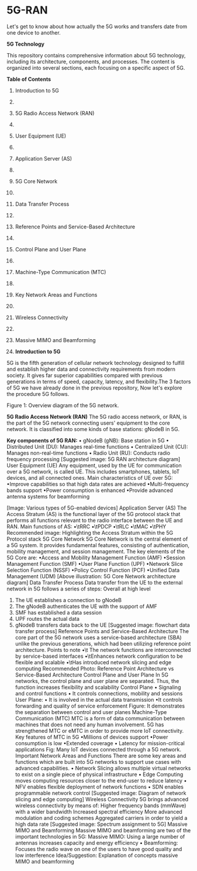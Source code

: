 # 5G-RAN
Let's get to know about how actually the 5G works and transfers date from one device to another. 

**5G Technology** 

This repository contains comprehensive information about 5G technology, including its architecture, components, and processes. The content is organized into several sections, each focusing on a specific aspect of 5G.

**Table of Contents**
1.	Introduction to 5G
2.	
3.	5G Radio Access Network (RAN)
4.	
5.	User Equipment (UE)
6.	
7.	Application Server (AS)
8.	
9.	5G Core Network
10.	
11.	Data Transfer Process
12.	
13.	Reference Points and Service-Based Architecture
14.	
15.	Control Plane and User Plane
16.	
17.	Machine-Type Communication (MTC)
18.	
19.	Key Network Areas and Functions
20.	
21.	Wireless Connectivity
22.	
23.	Massive MIMO and Beamforming

24. **Introduction to 5G** 

5G is the fifth generation of cellular network technology designed to fulfill and establish higher data and connectivity requirements from modern society. It gives far superior capabilities compared with previous generations in terms of speed, capacity, latency, and flexibility.The 3 factors of 5G we have already done in the previous repository, Now let's explore the procedure 5G follows.

Figure 1: Overview diagram of the 5G network.


**5G Radio Access Network (RAN)**
The 5G radio access network, or RAN, is the part of the 5G network connecting users' equipment to the core network. It is classified into some kinds of base stations: gNodeB in 5G.

**Key components of 5G RAN:**
•  gNodeB (gNB): Base station in 5G
•  Distributed Unit (DU): Manages real-time functions
•  Centralized Unit (CU): Manages non-real-time functions
•  Radio Unit (RU): Conducts radio frequency processing
[Suggested image: 5G RAN architecture diagram]
User Equipment (UE)
Any equipment, used by the UE for communication over a 5G network, is called UE. This includes smartphones, tablets, IoT devices, and all connected ones.
Main characteristics of UE over 5G:
•Improve capabilities so that high data rates are achieved
•Multi-frequency bands support
•Power consumption is enhanced
•Provide advanced antenna systems for beamforming

[Image: Various types of 5G-enabled devices]
Application Server (AS)
The Access Stratum (AS) is the functional layer of the 5G protocol stack that performs all functions relevant to the radio interface between the UE and RAN.
Main functions of AS:
•\tRRC
•\tPDCP
•\tRLC
•\tMAC
•\tPHY
Recommended image: Highlighting the Access Stratum within the 5G Protocol stack
5G Core Network
5G Core Network is the central element of a 5G system. It provides fundamental features, consisting of authentication, mobility management, and session management.
The key elements of the 5G Core are:
•Access and Mobility Management Function (AMF)
•Session Management Function (SMF)
•User Plane Function (UPF)
•Network Slice Selection Function (NSSF)
•Policy Control Function (PCF)
•Unified Data Management (UDM)
[Above illustration: 5G Core Network architecture diagram]
Data Transfer Process
Data transfer from the UE to the external network in 5G follows a series of steps: Overall at high level
1. The UE establishes a connection to gNodeB
2. The gNodeB authenticates the UE with the support of AMF
3. SMF has established a data session
4. UPF routes the actual data
5. gNodeB transfers data back to the UE
[Suggested image: flowchart data transfer process]
Reference Points and Service-Based Architecture
The core part of the 5G network uses a service-based architecture (SBA) unlike the previous generations, which had been utilizing reference point architecture.
Points to note
•\\t The network functions are interconnected by service-based interfaces
•\\tEnhances network configuration to be flexible and scalable
•\\tHas introduced network slicing and edge computing
Recommended Photo: Reference Point Architecture vs Service-Based Architecture
Control Plane and User Plane
In 5G networks, the control plane and user plane are separated. Thus, the function increases flexibility and scalability
Control Plane
• Signaling and control functions
• It controls connections, mobility and sessions
User Plane:
• It is involved in the actual data transmission
•It controls forwarding and quality of service enforcement
Figure: It demonstrates the separation between control and user planes
Machine-Type Communication (MTC)
MTC is a form of data communication between machines that does not need any human involvement. 5G has strengthened MTC or eMTC in order to provide more IoT connectivity.
Key features of MTC in 5G
•Millions of devices support
•Power consumption is low
•Extended coverage
•  Latency for mission-critical applications
Fig: Many IoT devices connected through a 5G network.
Important Network Areas and Functions
There are some key areas and functions which are built into 5G networks to support use cases with advanced capabilities.
•  Network Slicing allows multiple virtual networks to exist on a single piece of physical infrastructure
•  Edge Computing moves computing resources closer to the end-user to reduce latency
•  NFV enables flexible deployment of network functions
•  SDN enables programmable network control
[Suggested image: Diagram of network slicing and edge computing]
Wireless Connectivity
5G brings advanced wireless connectivity by means of:
Higher frequency bands (mmWave) with a wider bandwidth
Increased spectral efficiency
More advanced modulation and coding schemes
Aggregated carriers in order to yield a high data rate
[Suggested image: Spectrum assignment to 5G]
Massive MIMO and Beamforming
Massive MIMO and beamforming are two of the important technologies in 5G:
Massive MIMO: Using a large number of antennas increases capacity and energy efficiency
• Beamforming: Focuses the radio wave on one of the users to have good quality and low interference
Idea/Suggestion: Explanation of concepts massive MIMO and beamforming

